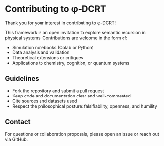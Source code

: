 # Contributing to φ-DCRT

Thank you for your interest in contributing to φ-DCRT!

This framework is an open invitation to explore semantic recursion in physical systems. Contributions are welcome in the form of:

- Simulation notebooks (Colab or Python)
- Data analysis and validation
- Theoretical extensions or critiques
- Applications to chemistry, cognition, or quantum systems

## Guidelines

- Fork the repository and submit a pull request
- Keep code and documentation clear and well-commented
- Cite sources and datasets used
- Respect the philosophical posture: falsifiability, openness, and humility

## Contact

For questions or collaboration proposals, please open an issue or reach out via GitHub.